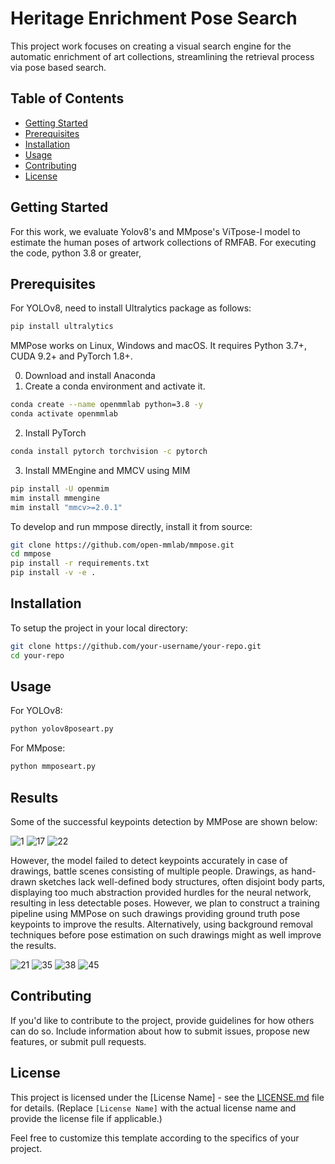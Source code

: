 # Heritage Enrichment Pose Search

This project work focuses on creating a visual search engine for the automatic enrichment of art collections, streamlining the retrieval process via pose based search.

## Table of Contents
- [Getting Started](#getting-started)
- [Prerequisites](#prerequisites)
- [Installation](#installation)
- [Usage](#usage)
- [Contributing](#contributing)
- [License](#license)

## Getting Started

For this work, we evaluate Yolov8's and MMpose's ViTpose-l model to estimate the human poses of artwork collections of RMFAB. For executing the code, python 3.8 or greater, 

## Prerequisites

For YOLOv8, need to install Ultralytics package as follows:

```bash
pip install ultralytics
```
MMPose works on Linux, Windows and macOS. It requires Python 3.7+, CUDA 9.2+ and PyTorch 1.8+. 

0. Download and install Anaconda
1. Create a conda environment and activate it.
```bash
conda create --name openmmlab python=3.8 -y
conda activate openmmlab
```
2. Install PyTorch
```bash
conda install pytorch torchvision -c pytorch
```
3. Install MMEngine and MMCV using MIM
```bash
pip install -U openmim
mim install mmengine
mim install "mmcv>=2.0.1"
```
To develop and run mmpose directly, install it from source:
```bash
git clone https://github.com/open-mmlab/mmpose.git
cd mmpose
pip install -r requirements.txt
pip install -v -e .
```

## Installation

To setup the project in your local directory:
```bash
git clone https://github.com/your-username/your-repo.git
cd your-repo
```

## Usage

For YOLOv8:
```bash
python yolov8poseart.py
```
For MMpose:
```bash
python mmposeart.py
```

## Results
Some of the successful keypoints detection by MMPose are shown below:

![1](https://github.com/ravikcs/HeritageEnrichmentPoseSearch/assets/147035848/335d11e7-9082-4860-bab6-adfc9b1c9838)
![17](https://github.com/ravikcs/HeritageEnrichmentPoseSearch/assets/147035848/3d8738dc-3bb4-44bc-b5c0-c99efd3c1461)
![22](https://github.com/ravikcs/HeritageEnrichmentPoseSearch/assets/147035848/3fcef5ea-b0d8-4bce-91ea-fdb384bf7862)

However, the model failed to detect keypoints accurately in case of drawings, battle scenes consisting of multiple people. Drawings, as hand-drawn sketches lack well-defined body structures, often disjoint body parts, displaying too much abstraction provided hurdles for the neural network, resulting in less detectable poses. However, we plan to construct a training pipeline using MMPose on such drawings providing ground truth pose keypoints to improve the results. Alternatively, using background removal techniques before pose estimation on such drawings might as well improve the results. 

![21](https://github.com/ravikcs/HeritageEnrichmentPoseSearch/assets/147035848/527eb3cc-a2db-4e0f-ad7d-267ab86a57ae)
![35](https://github.com/ravikcs/HeritageEnrichmentPoseSearch/assets/147035848/5c6fe3c3-4393-4c9e-9b33-e86d9af6d4cf)
![38](https://github.com/ravikcs/HeritageEnrichmentPoseSearch/assets/147035848/c09e2ced-ea29-4bc3-b052-144cf0cf2571)
![45](https://github.com/ravikcs/HeritageEnrichmentPoseSearch/assets/147035848/56cf3719-b7d0-45bd-8031-7fa74f300724)


## Contributing

If you'd like to contribute to the project, provide guidelines for how others can do so. Include information about how to submit issues, propose new features, or submit pull requests.

## License

This project is licensed under the [License Name] - see the [LICENSE.md](LICENSE.md) file for details. (Replace `[License Name]` with the actual license name and provide the license file if applicable.)

Feel free to customize this template according to the specifics of your project.
